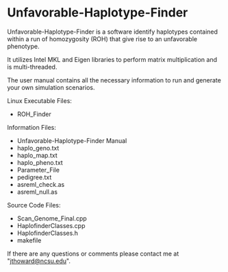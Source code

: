 # Unfavorable-Haplotype-Finder

Unfavorable-Haplotype-Finder is a software identify haplotypes contained within a run of homozygosity (ROH) that give rise to an unfavorable phenotype. 

It utilizes Intel MKL and Eigen libraries to perform matrix multiplication and is multi-threaded.

The user manual contains all the necessary information to run and generate your own simulation scenarios.

Linux Executable Files:
- ROH_Finder

Information Files:
- Unfavorable-Haplotype-Finder Manual
- haplo_geno.txt
- haplo_map.txt
- haplo_pheno.txt
- Parameter_File
- pedigree.txt
- asreml_check.as
- asreml_null.as

Source Code Files:
- Scan_Genome_Final.cpp
- HaplofinderClasses.cpp
- HaplofinderClasses.h
- makefile

If there are any questions or comments please contact me at "jthoward@ncsu.edu".
